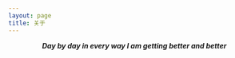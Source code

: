 ```yaml
---
layout: page
title: 关于
---
```

<p align="center" style="font-style:italic;font-weight:bold">
Day by day in every way I am getting better and better</p>
